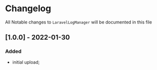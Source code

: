 # Changelog

All Notable changes to `LaravelLogManager` will be documented in this file

## [1.0.0] - 2022-01-30

### Added
- initial upload;